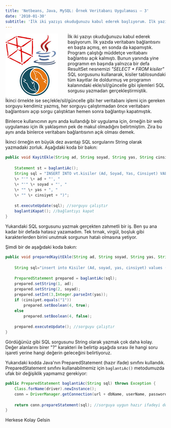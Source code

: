 ```yaml
---
title: 'Netbeans, Java, MySQL: Örnek Veritabanı Uygulaması – 3'
date: '2010-01-30'
subtitle: 'İlk iki yazıyı okuduğunuzu kabul ederek başlıyorum. İlk yazıda veritabanı bağlantısını en başta açmış, en sonda da kapamıştık.'
---
```


<img align="left" style="margin-right: 30px;margin-bottom: 0px;"  src="img/blog/netbeans-java-mySQL.jpg">

İlk iki yazıyı okuduğunuzu kabul ederek başlıyorum. İlk yazıda veritabanı bağlantısını en başta açmış, en sonda da kapamıştık. Program çalıştığı müddetçe veritabanı bağlantısı açık kalmıştı. Bunun yanında yine programın en başında yalnızca bir defa ResultSet nesnemizi _"SELECT * FROM kisiler"_ SQL sorgusunu kullanarak, kisiler tablosundaki tüm kayıtlar ile doldurmuş ve programın kalanındaki ekle/sil/güncelle gibi işlemleri SQL sorgusu yazmadan gerçekleştirmiştik. 

İkinci örnekte ise seç/ekle/sil/güncelle gibi her veritabanı işlemi için gereken sorguyu kendimiz yazmış, her sorguyu çalıştırmadan önce veritabanı bağlantısını açıp sorgu çalıştıktan hemen sonra bağlantıyı kapatmıştık. 

Binlerce kullanıcının aynı anda kullandığı bir uygulama için, örneğin bir web uygulaması için ilk yaklaşımın pek de makul olmadığını belirtmiştim. Zira bu aynı anda binlerce veritabanı bağlantısının açık olması demek.

İkinci örneğin en büyük dez avantajı SQL sorgularını String olarak yazmadaki zorluk. Aşağıdaki koda bir bakın:

```java
public void KayitEkle(String ad, String soyad, String yas, String cinsiyet)  throws Exception{

    Statement st = baglantiAc();
    String sql = "INSERT INTO vt.kisiler (Ad, Soyad, Yas, Cinsiyet) VALUES ("
    \+ "'" \+ ad + "', "
    \+ "'" \+ soyad + "', "
    \+ "" \+ yas + ", "
    \+ "" \+ cinsiyet + ")";

    st.executeUpdate(sql); //sorguyu çalıştır
    baglantiKapat(); //bağlantıyı kapat
}
```

Yukarıdaki SQL sorgusunu yazmak gerçekten zahmetli bir iş. Ben şu ana kadar bir defada hatasız yazamadım. Tek tırnak, virgül, boşluk gibi karakterlerden birini unutmak sorgunun hatalı olmasına yetiyor. 

Şimdi bir de aşağıdaki koda bakın:

```java
public void preparedKayitEkle(String ad, String soyad, String yas, String cinsiyet)  throws Exception {

    String sql="insert into Kisiler (Ad, soyad, yas, cinsiyet) values (?,?,?,?)";

    PreparedStatement prepared = baglantiAc(sql);
    prepared.setString(1, ad);
    prepared.setString(2, soyad);
    prepared.setInt(3,Integer.parseInt(yas));
    if (cinsiyet.equals("1"))
        prepared.setBoolean(4, true);
    else
        prepared.setBoolean(4, false);

    prepared.executeUpdate(); //sorguyu çalıştır
}
```

Gördüğünüz gibi SQL sorgusunu String olarak yazmak çok daha kolay. Değer alanlarını birer "?" karakteri ile belirtip aşağıda sırası ile hangi soru işareti yerine hangi değerin geleceğini belirtiyoruz.

Yukarıdaki kodda Java'nın PreparedStatement (hazır ifade) sınıfını kullandık. PreparedStatement sınıfını kullanabilmemiz için `baglantıAc()` metodumuzda ufak bir değişiklik yapmamız gerekiyor:

```java
public PreparedStatement baglantiAc(String sql) throws Exception {
    Class.forName(driver).newInstance();
    conn = DriverManager.getConnection(url + dbName, userName, password);//bağlantı açılıyor

    return conn.prepareStatement(sql); //sorguya uygun hazır ifadeyi döndür
}
```

Herkese Kolay Gelsin